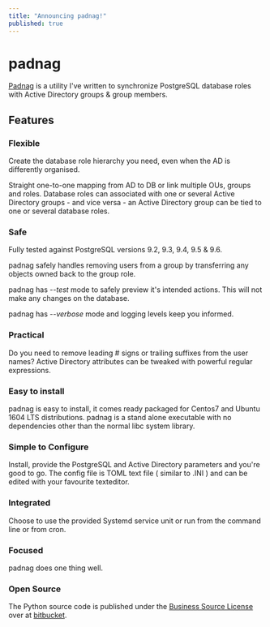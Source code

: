 ```yaml
---
title: "Announcing padnag!"
published: true
---
```


# padnag


[Padnag](https://padnag.io) is a utility I've written to synchronize PostgreSQL database roles with Active Directory groups & group members.

## Features

### Flexible
Create the database role hierarchy you need, even when the AD is differently organised.

Straight one-to-one mapping from AD to DB or link multiple OUs, groups and roles.
Database roles can associated with one or several Active Directory groups - and vice versa -
    an Active Directory group can be tied to one or several database roles.


### Safe
Fully tested against PostgreSQL versions 9.2, 9.3, 9.4, 9.5 & 9.6.

padnag safely handles removing users from a group by transferring any objects owned back to the group role.

padnag has <i>--test</i> mode to safely preview it's intended actions. This will not make any changes on the database.

padnag has <i>--verbose</i> mode and logging levels keep you informed.


### Practical
Do you need to remove leading &#35; signs or trailing suffixes from the user names?
Active Directory attributes can be tweaked with powerful regular expressions.


### Easy to install
padnag is easy to install, it comes ready packaged for Centos7 and Ubuntu 1604 LTS distributions.
padnag is a stand alone executable with no dependencies other than the normal libc system library.


### Simple to Configure
Install, provide the PostgreSQL and Active Directory parameters and you're good to go.
The config file is TOML text file ( similar to .INI ) and can be edited with your favourite texteditor.



### Integrated
Choose to use the provided Systemd service unit or run from the command line or from cron.

### Focused
padnag does one thing well.

### Open Source
The Python source code is published under the <a href="">[Business Source License](https://mariadb.com/bsl-faq-mariadb) over at [bitbucket](https://bitbucket.org/teampadnag/beta/src).